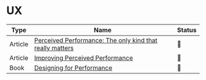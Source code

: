 # UX

| Type    | Name                                                                                                    | Status          |
| ------- | ------------------------------------------------------------------------------------------------------- | --------------- |
| Article | [Perceived Performance: The only kind that really matters](https://www.youtube.com/watch?v=USH4iPQ44LQ) | :bookmark_tabs: |
| Article | [Improving Perceived Performance](./improve-perceived-performance.pdf)                                  | :bookmark_tabs: |
| Book    | [Designing for Performance](https://designingforperformance.com)                                        | :bookmark_tabs: |
